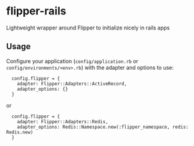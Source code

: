 # flipper-rails

Lightweight wrapper around Flipper to initialize nicely in rails apps

## Usage

Configure your application (`config/application.rb` or `config/environments/<env>.rb`) with the adapter and options to use:

```
  config.flipper = {
    adapter: Flipper::Adapters::ActiveRecord,
    adapter_options: {}
  }
```

or

```
  config.flipper = {
    adapter: Flipper::Adapters::Redis,
    adapter_options: Redis::Namespace.new(:flipper_namespace, redis: Redis.new)
  }
```
